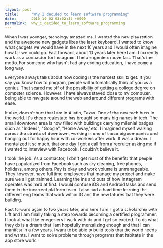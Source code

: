 ```yaml
---
layout: post
title:      "Why I decided to learn software programming"
date:       2018-10-02 03:32:38 +0000
permalink:  why_i_decided_to_learn_software_programming
---
```



When I was younger, tecnology amazed me. I wanted the new playstation and the awesome new gadgets likes the laser keyboard. I wanted to know what gadgets we would have in the next 10 years and I would often imagine how far we could go. Fast forward, about 10 years later here I am. I currently work as a contractor for Instagram. I help engeniers move fast. That's the motto. For someone who hasn't had any coding education, I have come a long way. 

Everyone always talks about how coding is the hardest skill to get. If you say you know how to program, people will automatically think of you as a genius. That scared me off of the possibility of getting a college degree on computer science. However, I have always stayed close to my computer, being able to navigate around the web and around different programs with ease.

It also, doesn't hurt that I am in Austin, Texas. One of the new tech hubs in the world. It's cheap realestate has brought so many big names in tech. The small downtown area is now filled with buildings carrying millenial badges such as "Indeed", "Google", "Home Away,' etc. I imagined myself walking across the streets of downtown, working in one of those big companies and hanging out for happy hour with co-workers after work. It was a dream. I mentalized it so much, that one day I got a call from a recruiter asking me if I wanted to interview with Facebook. I couldn't believe it.

I took the job. As a contractor, I don't get most of the benefits that people have popularized from Facebook such as dry cleaning, free phones, holidays, among others. Pay is okay and work volume is unmanageable. They however, have full time employees that manage my project and make sure we all get trainned. Learning the ins and outs of how Instagram operates was hard at first. I would confuse iOS and Android tasks and send them to the incorrect platform team. I also had a hard time learning the different eng teams that work within IG and the new fatures that they were building. 

Fast forward again to two years later, and here I am. I got a scholarship with Lift and I am finally taking a step towards becoming a certified programmer. I look at what the enegeniers I work with do and I get so excited. To do what they do is a dream that I am hopefully mentalizing enough and that I can manifest in a few years. I want to be able to build tools that the world needs and wants. I want to solve problems through programs that habitate in the app store world. 
